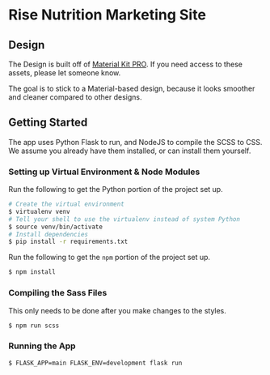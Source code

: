 # Rise Nutrition Marketing Site

## Design

The Design is built off of [Material Kit PRO](https://www.creative-tim.com/product/material-kit-pro). If you need 
access to these assets, please let someone know.

The goal is to stick to a Material-based design, because it looks smoother and cleaner compared to other 
designs.

## Getting Started

The app uses Python Flask to run, and NodeJS to compile the SCSS to CSS. We assume you already 
have them installed, or can install them yourself.

### Setting up Virtual Environment & Node Modules

Run the following to get the Python portion of the project set up.

```bash
# Create the virtual environment
$ virtualenv venv
# Tell your shell to use the virtualenv instead of system Python
$ source venv/bin/activate
# Install dependencies
$ pip install -r requirements.txt
```

Run the following to get the `npm` portion of the project set up.

```bash
$ npm install
```

### Compiling the Sass Files

This only needs to be done after you make changes to the styles.

```bash
$ npm run scss
```

### Running the App

```bash
$ FLASK_APP=main FLASK_ENV=development flask run
```